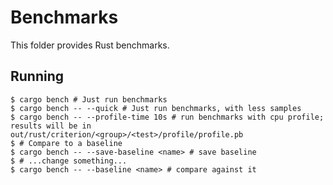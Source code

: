 # Benchmarks

This folder provides Rust benchmarks.

## Running

```shell
$ cargo bench # Just run benchmarks
$ cargo bench -- --quick # Just run benchmarks, with less samples
$ cargo bench -- --profile-time 10s # run benchmarks with cpu profile; results will be in out/rust/criterion/<group>/<test>/profile/profile.pb
$ # Compare to a baseline 
$ cargo bench -- --save-baseline <name> # save baseline
$ # ...change something...
$ cargo bench -- --baseline <name> # compare against it
```
